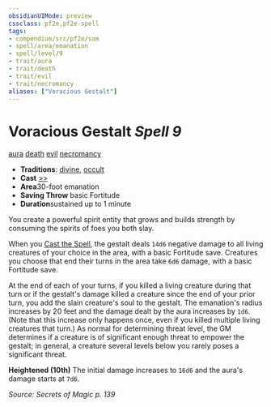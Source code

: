 ```yaml
---
obsidianUIMode: preview
cssclass: pf2e,pf2e-spell
tags:
- compendium/src/pf2e/som
- spell/area/emanation
- spell/level/9
- trait/aura
- trait/death
- trait/evil
- trait/necromancy
aliases: ["Voracious Gestalt"]
---
```

# Voracious Gestalt *Spell 9*   
[aura](/rules/traits/aura.md)  [death](/rules/traits/death.md)  [evil](/rules/traits/evil.md)  [necromancy](/rules/traits/necromancy.md)  

- **Traditions**: [divine](/rules/traits/divine.md), [occult](/rules/traits/occult.md)
- **Cast** [>>](/rules/core-rulebook/chapter-9-playing-the-game.md#Actions "Two-Action") 
- **Area**30-foot emanation
- **Saving Throw**  basic Fortitude
- **Duration**sustained up to 1 minute

You create a powerful spirit entity that grows and builds strength by consuming the spirits of foes you both slay.

When you [Cast the Spell](/rules/actions/cast-a-spell.md), the gestalt deals `14d6` negative damage to all living creatures of your choice in the area, with a basic Fortitude save. Creatures you choose that end their turns in the area take `6d6` damage, with a basic Fortitude save.

At the end of each of your turns, if you killed a living creature during that turn or if the gestalt's damage killed a creature since the end of your prior turn, you add the slain creature's soul to the gestalt. The emanation's radius increases by 20 feet and the damage dealt by the aura increases by `1d6`. (Note that this increase only happens once, even if you killed multiple living creatures that turn.) As normal for determining threat level, the GM determines if a creature is of significant enough threat to empower the gestalt; in general, a creature several levels below you rarely poses a significant threat.

**Heightened (10th)** The initial damage increases to `16d6` and the aura's damage starts at `7d6`.

*Source: Secrets of Magic p. 139*